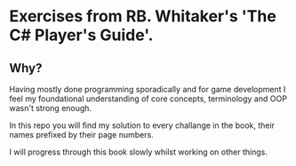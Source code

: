 # Exercises from RB. Whitaker's 'The C# Player's Guide'.

## Why?

Having mostly done programming sporadically and for game development I feel my foundational understanding of 
core concepts, terminology and OOP wasn't strong enough.

In this repo you will find my solution to every challange in the book, their names prefixed by their page numbers.

I will progress through this book slowly whilst working on other things.
